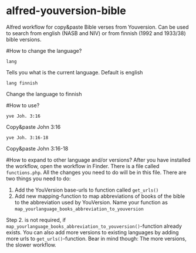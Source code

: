 # alfred-youversion-bible
Alfred workflow for copy&amp;paste Bible verses from Youversion. Can be used to search from english (NASB and NIV) or from finnish (1992 and 1933/38) bible versions.

#How to change the language?
```
lang
```
Tells you what is the current language. Default is english

```
lang finnish
```
Change the language to finnish

#How to use?
```
yve Joh. 3:16 
```
Copy&paste John 3:16

```
yve Joh. 3:16-18 
```
Copy&paste John 3:16-18

#How to expand to other language and/or versions?
After you have installed the workflow, open the workflow in Finder. There is a file called `functions.php`. All the changes you need to do will be in this file. There are two things you need to do:

1. Add the YouVersion base-urls to function called `get_urls()`
2. Add new mapping-function to map abbreviations of books of the bible to the abbreviation used by YouVersion. Name your function as `map_yourlanguage_books_abbreviation_to_youversion`

Step 2. is not required, if `map_yourlanguage_books_abbreviation_to_youversion()`-function already exists. You can also add more versions to existing languages by adding more urls to `get_urls()`-function. Bear in mind though: The more versions, the slower workflow.
